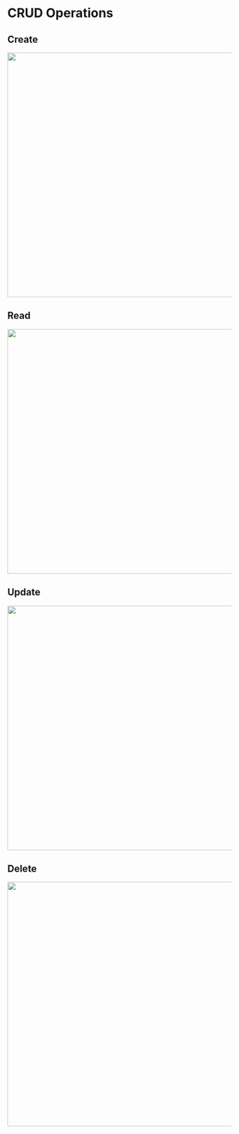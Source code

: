 # CRUD Operations

## Create
<img src="https://github.com/user-attachments/assets/2ed795cb-5bd9-466d-b5e7-610732dca6cd" width="800" height="550" />

## Read
<img src="https://github.com/user-attachments/assets/3d397b36-2588-4961-bd8b-547ba428162f" width="800" height="550" />

## Update
<img src="https://github.com/user-attachments/assets/0e3b821c-03fb-4f31-80ab-293152839ea2" width="800" height="550" />

## Delete
<img src="https://github.com/user-attachments/assets/6c026702-8325-44eb-98d7-f8c64524ee65" width="800" height="550" />
